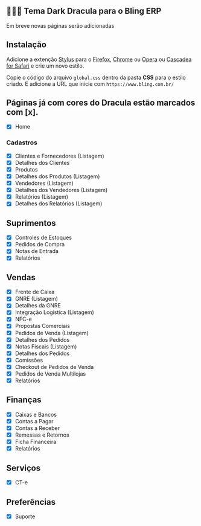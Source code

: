 ##  👨🏻‍💻 Tema Dark Dracula para o Bling ERP

Em breve novas páginas serão adicionadas

## Instalação

Adicione a extenção [Stylus](https://add0n.com/stylus.html) para o [Firefox](https://addons.mozilla.org/en-US/firefox/addon/styl-us/), [Chrome](https://chrome.google.com/webstore/detail/stylus/clngdbkpkpeebahjckkjfobafhncgmne) ou [Opera](https://addons.opera.com/en-gb/extensions/details/stylus/) ou [Cascadea for Safari](https://cascadea.app/) e crie um novo estilo.

Copie o código do arquivo `global.css` dentro da pasta **CSS** para o estilo criado. E adicione a URL que inicie com `https://www.bling.com.br/`

## Páginas já com cores do Dracula estão marcados com [x].

- [x] Home

### Cadastros

- [x] Clientes e Fornecedores (Listagem)
- [x] Detalhes dos Clientes
- [x] Produtos
- [x] Detalhes dos Produtos (Listagem)
- [x] Vendedores (Listagem)
- [x] Detalhes dos Vendedores (Listagem)
- [x] Relatórios (Listagem)
- [x] Detalhes dos Relatórios (Listagem)

## Suprimentos
- [x] Controles de Estoques
- [x] Pedidos de Compra
- [x] Notas de Entrada
- [x] Relatórios

## Vendas
- [x] Frente de Caixa
- [x] GNRE (Listagem)
- [x] Detalhes da GNRE
- [x] Integração Logística (Listagem)
- [x] NFC-e
- [x] Propostas Comerciais
- [x] Pedidos de Venda (Listagem)
- [x] Detalhes dos Pedidos 
- [x] Notas Fiscais (Listagem)
- [x] Detalhes dos Pedidos 
- [x] Comissões
- [x] Checkout de Pedidos de Venda
- [x] Pedidos de Venda Multilojas
- [x] Relatórios

## Finanças
- [x] Caixas e Bancos
- [x] Contas a Pagar
- [x] Contas a Receber
- [x] Remessas e Retornos
- [x] Ficha Financeira
- [x] Relatórios

## Serviços
- [x] CT-e

## Preferências

- [x] Suporte
